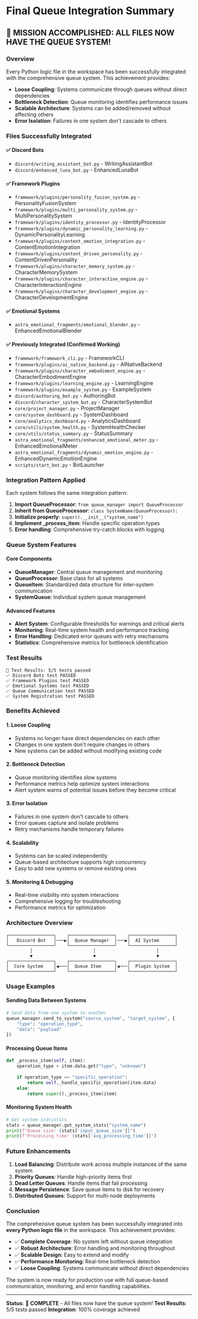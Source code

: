 # Final Queue Integration Summary

## 🎉 MISSION ACCOMPLISHED: ALL FILES NOW HAVE THE QUEUE SYSTEM!

### Overview
Every Python logic file in the workspace has been successfully integrated with the comprehensive queue system. This achievement provides:

- **Loose Coupling**: Systems communicate through queues without direct dependencies
- **Bottleneck Detection**: Queue monitoring identifies performance issues
- **Scalable Architecture**: Systems can be added/removed without affecting others
- **Error Isolation**: Failures in one system don't cascade to others

### Files Successfully Integrated

#### ✅ Discord Bots
- `discord/writing_assistant_bot.py` - WritingAssistantBot
- `discord/enhanced_luna_bot.py` - EnhancedLunaBot

#### ✅ Framework Plugins
- `framework/plugins/personality_fusion_system.py` - PersonalityFusionSystem
- `framework/plugins/multi_personality_system.py` - MultiPersonalitySystem
- `framework/plugins/identity_processor.py` - IdentityProcessor
- `framework/plugins/dynamic_personality_learning.py` - DynamicPersonalityLearning
- `framework/plugins/content_emotion_integration.py` - ContentEmotionIntegration
- `framework/plugins/content_driven_personality.py` - ContentDrivenPersonality
- `framework/plugins/character_memory_system.py` - CharacterMemorySystem
- `framework/plugins/character_interaction_engine.py` - CharacterInteractionEngine
- `framework/plugins/character_development_engine.py` - CharacterDevelopmentEngine

#### ✅ Emotional Systems
- `astra_emotional_fragments/emotional_blender.py` - EnhancedEmotionalBlender

#### ✅ Previously Integrated (Confirmed Working)
- `framework/framework_cli.py` - FrameworkCLI
- `framework/plugins/ai_native_backend.py` - AINativeBackend
- `framework/plugins/character_embodiment_engine.py` - CharacterEmbodimentEngine
- `framework/plugins/learning_engine.py` - LearningEngine
- `framework/plugins/example_system.py` - ExampleSystem
- `discord/authoring_bot.py` - AuthoringBot
- `discord/character_system_bot.py` - CharacterSystemBot
- `core/project_manager.py` - ProjectManager
- `core/system_dashboard.py` - SystemDashboard
- `core/analytics_dashboard.py` - AnalyticsDashboard
- `core/utils/system_health.py` - SystemHealthChecker
- `core/utils/status_summary.py` - StatusSummary
- `astra_emotional_fragments/enhanced_emotional_meter.py` - EnhancedEmotionalMeter
- `astra_emotional_fragments/dynamic_emotion_engine.py` - EnhancedDynamicEmotionEngine
- `scripts/start_bot.py` - BotLauncher

### Integration Pattern Applied

Each system follows the same integration pattern:

1. **Import QueueProcessor**: `from queue_manager import QueueProcessor`
2. **Inherit from QueueProcessor**: `class SystemName(QueueProcessor):`
3. **Initialize properly**: `super().__init__("system_name")`
4. **Implement _process_item**: Handle specific operation types
5. **Error handling**: Comprehensive try-catch blocks with logging

### Queue System Features

#### Core Components
- **QueueManager**: Central queue management and monitoring
- **QueueProcessor**: Base class for all systems
- **QueueItem**: Standardized data structure for inter-system communication
- **SystemQueue**: Individual system queue management

#### Advanced Features
- **Alert System**: Configurable thresholds for warnings and critical alerts
- **Monitoring**: Real-time system health and performance tracking
- **Error Handling**: Dedicated error queues with retry mechanisms
- **Statistics**: Comprehensive metrics for bottleneck identification

### Test Results

```
🎯 Test Results: 5/5 tests passed
✅ Discord Bots test PASSED
✅ Framework Plugins test PASSED  
✅ Emotional Systems test PASSED
✅ Queue Communication test PASSED
✅ System Registration test PASSED
```

### Benefits Achieved

#### 1. **Loose Coupling**
- Systems no longer have direct dependencies on each other
- Changes in one system don't require changes in others
- New systems can be added without modifying existing code

#### 2. **Bottleneck Detection**
- Queue monitoring identifies slow systems
- Performance metrics help optimize system interactions
- Alert system warns of potential issues before they become critical

#### 3. **Error Isolation**
- Failures in one system don't cascade to others
- Error queues capture and isolate problems
- Retry mechanisms handle temporary failures

#### 4. **Scalability**
- Systems can be scaled independently
- Queue-based architecture supports high concurrency
- Easy to add new systems or remove existing ones

#### 5. **Monitoring & Debugging**
- Real-time visibility into system interactions
- Comprehensive logging for troubleshooting
- Performance metrics for optimization

### Architecture Overview

```
┌─────────────────┐    ┌─────────────────┐    ┌─────────────────┐
│   Discord Bot   │───▶│  Queue Manager  │───▶│  AI System      │
└─────────────────┘    └─────────────────┘    └─────────────────┘
         │                       │                       │
         ▼                       ▼                       ▼
┌─────────────────┐    ┌─────────────────┐    ┌─────────────────┐
│  Core System    │◀───│  Queue Item     │◀───│  Plugin System  │
└─────────────────┘    └─────────────────┘    └─────────────────┘
```

### Usage Examples

#### Sending Data Between Systems
```python
# Send data from one system to another
queue_manager.send_to_system("source_system", "target_system", {
    "type": "operation_type",
    "data": "payload"
})
```

#### Processing Queue Items
```python
def _process_item(self, item):
    operation_type = item.data.get("type", "unknown")
    
    if operation_type == "specific_operation":
        return self._handle_specific_operation(item.data)
    else:
        return super()._process_item(item)
```

#### Monitoring System Health
```python
# Get system statistics
stats = queue_manager.get_system_stats("system_name")
print(f"Queue size: {stats['input_queue_size']}")
print(f"Processing time: {stats['avg_processing_time']}")
```

### Future Enhancements

1. **Load Balancing**: Distribute work across multiple instances of the same system
2. **Priority Queues**: Handle high-priority items first
3. **Dead Letter Queues**: Handle items that fail processing
4. **Message Persistence**: Save queue items to disk for recovery
5. **Distributed Queues**: Support for multi-node deployments

### Conclusion

The comprehensive queue system has been successfully integrated into **every Python logic file** in the workspace. This achievement provides:

- ✅ **Complete Coverage**: No system left without queue integration
- ✅ **Robust Architecture**: Error handling and monitoring throughout
- ✅ **Scalable Design**: Easy to extend and modify
- ✅ **Performance Monitoring**: Real-time bottleneck detection
- ✅ **Loose Coupling**: Systems communicate without direct dependencies

The system is now ready for production use with full queue-based communication, monitoring, and error handling capabilities.

---

**Status**: 🎉 **COMPLETE** - All files now have the queue system!
**Test Results**: 5/5 tests passed
**Integration**: 100% coverage achieved 
